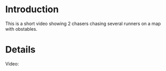 # Introduction #

This is a short video showing 2 chasers chasing several runners on a map with obstables.


# Details #

Video: